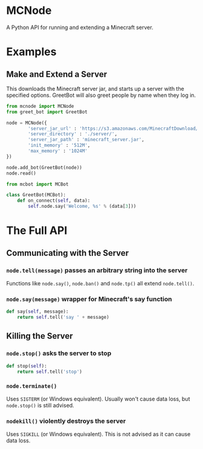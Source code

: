 # MCNode

A Python API for running and extending a Minecraft server.

# Examples

## Make and Extend a Server
This downloads the Minecraft server jar, and starts up a server with the specified options.
GreetBot will also greet people by name when they log in.

```python
from mcnode import MCNode
from greet_bot import GreetBot

node = MCNode({ 
    	'server_jar_url' : 'https://s3.amazonaws.com/MinecraftDownload/launcher/minecraft_server.jar',
		'server_directory' : './server/',
		'server_jar_path' : 'minecraft_server.jar',
		'init_memory' : '512M',
		'max_memory' : '1024M'
})

node.add_bot(GreetBot(node))
node.read()
```

```python
from mcbot import MCBot

class GreetBot(MCBot):
	def on_connect(self, data):
		self.node.say('Welcome, %s' % (data[3]))
```

# The Full API

## Communicating with the Server

### `node.tell(message)` passes an arbitrary string into the server
Functions like `node.say()`, `node.ban()` and `node.tp()` all extend `node.tell()`.

### `node.say(message)` wrapper for Minecraft's say function
```python
def say(self, message):
	return self.tell('say ' + message)
```

## Killing the Server

### `node.stop()` asks the server to stop
```python
def stop(self):
    return self.tell('stop')
```

### `node.terminate()`
Uses `SIGTERM` (or Windows equivalent). Usually won't cause data loss, but `node.stop()` is still advised.

### `nodekill()` violently destroys the server
Uses `SIGKILL` (or Windows equivalent). This is not advised as it can cause data loss.
